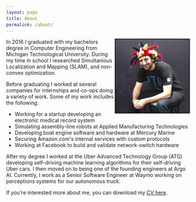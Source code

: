 ```yaml
---
layout: page
title: About
permalink: /about/
---
```

<img style="float: right;" src="/funnyhat.jpg" border="2" width="40%">
In 2016 I graduated with my bachelors degree in Computer Engineering from Michigan Technological University.  During my time in school I researched Simultanious Localization and Mapping (SLAM), and non-convex optimization.

Before graduating I worked at several companies for internships and co-ops doing a variety of work.  Some of my work includes the following:

* Working for a startup developing an electronic medical record system
* Simulating assembly-line robots at Applied Manufacturing Technologies
* Developing boat engine software and hardware at Mercury Marine
* Securing Amazon.com's internal services with custom protocols
* Working at Facebook to build and validate network-switch hardware

After my degree I worked at the Uber Advanced Technology Group (ATG) developing self-driving machine learning algorithms for their self-driving Uber cars.  I then moved on to being one of the founding engineers at Argo AI. Currently, I work as a Senior Software Engineer at Waymo working on perceptions systems for our autonomous truck.

If you're interested more about me, you can download my [CV here](/ManelaCV.pdf).
